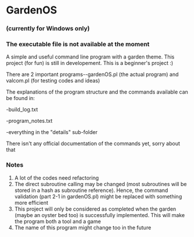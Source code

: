 # GardenOS
### (currently for Windows only)
### The executable file is not available at the moment
A simple and useful command line program with a garden theme. This project (for fun) is still in developement. This is a beginner's project :)

There are 2 important programs--gardenOS.pl (the actual program) and valcom.pl (for testing codes and ideas)

The explanations of the program structure and the commands available can be found in:

  -build_log.txt
  
  -program_notes.txt
  
  -everything in the "details" sub-folder
  

There isn't any official documentation of the commands yet, sorry about that

### Notes
1. A lot of the codes need refactoring
2. The direct subroutine calling may be changed (most subroutines will be stored in a hash as subroutine reference). Hence, the command validation (part 2-1 in gardenOS.pl) might be replaced with something more efficient
4. This project will only be considered as completed when the garden (maybe an oyster bed too) is successfully implemented. This will make the program both a tool and a game
5. The name of this program might change too in the future

